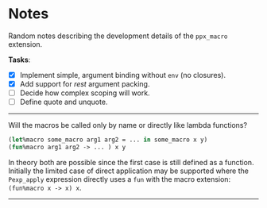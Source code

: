 # Notes

Random notes describing the development details of the `ppx_macro` extension.

**Tasks**:

- [x] Implement simple, argument binding without `env` (no closures).
- [x] Add support for _rest_ argument packing.
- [ ] Decide how complex scoping will work.
- [ ] Define quote and unquote.

----

Will the macros be called only by name or directly like lambda functions?

```ocaml
(let%macro some_macro arg1 arg2 = ... in some_macro x y)
(fun%macro arg1 arg2 -> ... ) x y
```

In theory both are possible since the first case is still defined as a
function. Initially the limited case of direct application may be supported
where the `Pexp_apply` expression directly uses a `fun` with the macro
extension: `(fun%macro x -> x) x`.

----

